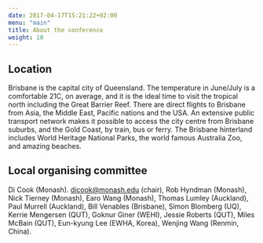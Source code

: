 ```yaml
---
date: 2017-04-17T15:21:22+02:00
menu: "main"
title: About the conference
weight: 10
---
```


## Location

Brisbane is the capital city of Queensland. The temperature in June/July is a comfortable 21C, on average, and it is the ideal time to visit the tropical north including the Great Barrier Reef. There are direct flights to Brisbane from Asia, the Middle East, Pacific nations and the USA. An extensive public transport network makes it possible to access the city centre from Brisbane suburbs, and the Gold Coast, by train, bus or ferry. The Brisbane hinterland includes World Heritage National Parks, the world famous Australia Zoo, and amazing beaches.

## Local organising committee

Di Cook (Monash). dicook@monash.edu (chair), Rob Hyndman (Monash), Nick Tierney (Monash), Earo Wang (Monash), Thomas Lumley (Auckland), Paul Murrell (Auckland), Bill Venables (Brisbane), Simon Blomberg (UQ), Kerrie Mengersen (QUT), Goknur Giner (WEHI), Jessie Roberts (QUT), Miles McBain (QUT), Eun-kyung Lee (EWHA, Korea), Wenjing Wang (Renmin, China).
